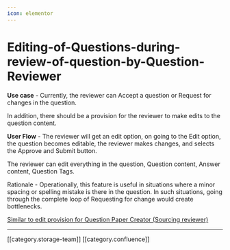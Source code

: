 ```yaml
---
icon: elementor
---
```


# Editing-of-Questions-during-review-of-question-by-Question-Reviewer

**Use case** - Currently, the reviewer can Accept a question or Request for changes in the question.

In addition, there should be a provision for the reviewer to make edits to the question content.

**User Flow** - The reviewer will get an edit option, on going to the Edit option, the question becomes editable, the reviewer makes changes, and selects the Approve and Submit button.

The reviewer can edit everything in the question, Question content, Answer content, Question Tags.

Rationale - Operationally, this feature is useful in situations where a minor spacing or spelling mistake is there in the question. In such situations, going through the complete loop of Requesting for change would create bottlenecks.

[Similar to edit provision for Question Paper Creator (Sourcing reviewer)](https://project-sunbird.atlassian.net/wiki/spaces/PRD/pages/2245427283/Editing+of+Questions+during+review+of+question+by+Question+paper+creator+Sourcing+reviewer)

***

\[\[category.storage-team]] \[\[category.confluence]]
